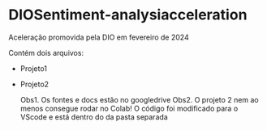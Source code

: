 # DIOSentiment-analysiacceleration

Aceleração promovida pela DIO em fevereiro de 2024

Contém dois arquivos:
* Projeto1
* Projeto2

  Obs1. Os fontes e docs estão no googledrive
  Obs2. O projeto 2 nem ao menos consegue rodar no Colab! O código foi modificado para o VScode e está dentro do da pasta separada
